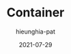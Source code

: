 ---
title: "Container"
date: 2021-07-29
description: Container in C++
author: hieunghia-pat
draft: false
toc: true
image: "images/cpp/header.jpg"
tags: ["C++"]
categories: [C++]
---